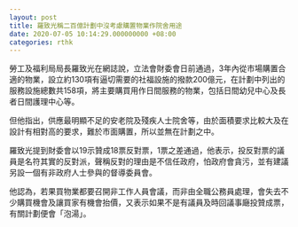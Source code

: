```yaml
---
layout: post
title: 羅致光稱二百億計劃中沒考慮購置物業作院舍用途
date: 2020-07-05 10:14:29.000000000 +08:00
categories: rthk
---
```


勞工及福利局局長羅致光在網誌說，立法會財委會日前通過，3年內從市場購置合適的物業，設立約130項有逼切需要的社福設施的撥款200億元，在計劃中列出的服務設施總數共158項，將主要購買用作日間服務的物業，包括日間幼兒中心及長者日間護理中心等。

但他指出，供應最明顯不足的安老院及殘疾人士院舍等，由於面積要求比較大及在設計有相對高的要求，難於巿面購置，所以並無在計劃之中。

羅致光提到財委會以19示贊成18票反對票，1票之差通過，他表示，投反對票的議員是名符其實的反對派，聲稱反對的理由是不信任政府，怕政府會貪污，並有建議另設一個有非政府人士參與的督導委員會。

他認為，若果買物業都要召開非工作人員會議，而非由全職公務員處理，會失去不少購買機會及讓買家有機會抬價，又表示如果不是有議員及時回議事廰投贊成票，有關計劃便會「泡湯」。
